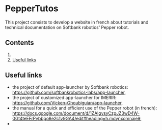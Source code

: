 # PepperTutos
This project consists to develop a website in french about tutorials and technical documentation on Softbank robotics' Pepper robot.

## Contents

1. 
2. [Useful links](#useful_links)

<a name="useful_links"></a>
## Useful links

* the project of default app-launcher by Softbank robotics: https://github.com/softbankrobotics-labs/app-launcher,
* the project of customized app-launcher for IMERIR: https://github.com/Vicken-Ghoubiguian/app-launcher,
* the manual for a quick and efficient use of the Pepper robot (in french): https://docs.google.com/document/d/1ZAIgvsyCzpJZ3wD4W-0Gt4teEFrPybbgo8e2c1v9GA4/edit#heading=h.mdynxomnaje9,
* 
